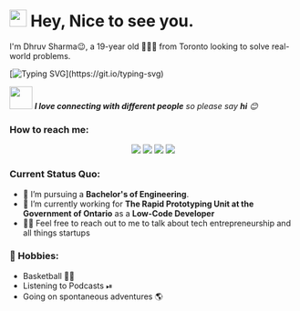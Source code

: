 <h1><img src="https://emojis.slackmojis.com/emojis/images/1531849430/4246/blob-sunglasses.gif?1531849430" width="30"/> Hey, Nice to see you.</h1>

I'm Dhruv Sharma😉, a 19-year old 👨🏻‍💻 from Toronto looking to solve real-world problems. 

[![Typing SVG](https://readme-typing-svg.herokuapp.com?vCenter=true&width=500&lines=Student+Entrepreneur+and+Aspiring+Engineer;)](https://git.io/typing-svg)

<img src="https://media.giphy.com/media/LnQjpWaON8nhr21vNW/giphy.gif" width="40"> <em><b>I love connecting with different people</b> so please say <b>hi</b> :blush:</em>

### How to reach me: 
<p align="center">
<a href="https://www.linkedin.com/in/dhruv-sharma-037b9814b/"><img src="https://img.shields.io/badge/-Dhruv%20Sharma-0077B5?style=for-the-badge&logo=Linkedin&logoColor=white"/></a>
<a href="mailto:dhruvs4747@gmail.com"><img src="https://img.shields.io/badge/-dhruvs4747@gmail.com-D14836?style=for-the-badge&logo=Gmail&logoColor=white"/></a>
<a href="https://instagram.com/dhruvs47"><img src="https://img.shields.io/badge/-dhruvs47-E4405F?style=for-the-badge&logo=Instagram&logoColor=white"/></a>
<a href="https://twitter.com/dhruvs47"><img src="https://img.shields.io/badge/-dhruvs47-1DA1F2?style=for-the-badge&logo=twitter&logoColor=white"/></a>
</p>

### Current Status Quo:

- 💼 I’m pursuing a <strong>Bachelor's of Engineering</strong>.
- 🔭 I’m currently working for <strong>The Rapid Prototyping Unit at the Government of Ontario</strong> as a <strong>Low-Code Developer</strong>
- 👨‍💻 Feel free to reach out to me to talk about tech entrepreneurship and all things startups

### 📅 Hobbies:

- Basketball 🤹‍♂️
- Listening to Podcasts ⏯
- Going on spontaneous adventures 🌎
